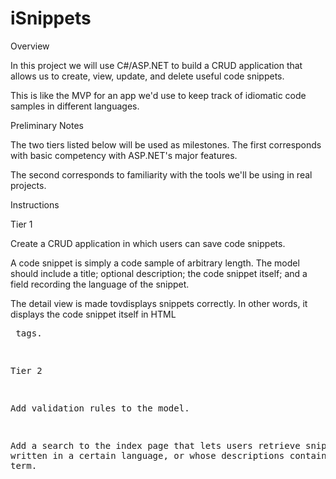# iSnippets

Overview

In this project we will use C#/ASP.NET to build a CRUD application that allows us to create, view, update, and delete useful code snippets. 

This is like the MVP for an app we'd use to keep track of idiomatic code samples in different languages.

Preliminary Notes

The two tiers listed below will be used as milestones. The first corresponds with basic competency with ASP.NET's major features.

The second corresponds to familiarity with the tools we'll be using in real projects. 

Instructions

Tier 1

Create a CRUD application in which users can save code snippets.

A code snippet is simply a code sample of arbitrary length. The model should include a title; optional description; the code snippet itself; and a field recording the language of the snippet.

The detail view is made tovdisplays snippets correctly. In other words, it displays the code snippet itself in HTML <pre> tags.

Tier 2

Add validation rules to the model. 

Add a search to the index page that lets users retrieve snippets written in a certain language, or whose descriptions contain a certain term.
